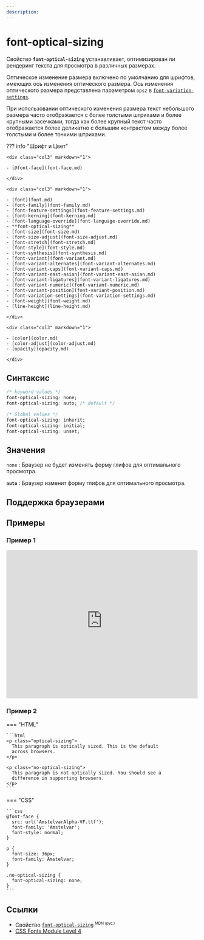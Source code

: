 ```yaml
---
description:
---
```


# font-optical-sizing

Свойство **`font-optical-sizing`** устанавливает, оптимизирован ли рендеринг текста для просмотра в различных размерах.

Оптическое изменение размера включено по умолчанию для шрифтов, имеющих ось изменения оптического размера. Ось изменения оптического размера представлена ​​параметром `opsz` в [`font-variation-settings`](font-variation-settings.md).

При использовании оптического изменения размера текст небольшого размера часто отображается с более толстыми штрихами и более крупными засечками, тогда как более крупный текст часто отображается более деликатно с большим контрастом между более толстыми и более тонкими штрихами.

??? info "Шрифт и Цвет"

    <div class="col3" markdown="1">

    - [@font-face](font-face.md)

    </div>

    <div class="col3" markdown="1">

    - [font](font.md)
    - [font-family](font-family.md)
    - [font-feature-settings](font-feature-settings.md)
    - [font-kerning](font-kerning.md)
    - [font-language-override](font-language-override.md)
    - **font-optical-sizing**
    - [font-size](font-size.md)
    - [font-size-adjust](font-size-adjust.md)
    - [font-stretch](font-stretch.md)
    - [font-style](font-style.md)
    - [font-synthesis](font-synthesis.md)
    - [font-variant](font-variant.md)
    - [font-variant-alternates](font-variant-alternates.md)
    - [font-variant-caps](font-variant-caps.md)
    - [font-variant-east-asian](font-variant-east-asian.md)
    - [font-variant-ligatures](font-variant-ligatures.md)
    - [font-variant-numeric](font-variant-numeric.md)
    - [font-variant-position](font-variant-position.md)
    - [font-variation-settings](font-variation-settings.md)
    - [font-weight](font-weight.md)
    - [line-height](line-height.md)

    </div>

    <div class="col3" markdown="1">

    - [color](color.md)
    - [color-adjust](color-adjust.md)
    - [opacity](opacity.md)

    </div>

## Синтаксис

```css
/* keyword values */
font-optical-sizing: none;
font-optical-sizing: auto; /* default */

/* Global values */
font-optical-sizing: inherit;
font-optical-sizing: initial;
font-optical-sizing: unset;
```

## Значения

`none`
: Браузер не будет изменять форму глифов для оптимального просмотра.

**`auto`**
: Браузер изменит форму глифов для оптимального просмотра.

## Поддержка браузерами

<p class="ciu_embed" data-feature="mdn-css__properties__font-optical-sizing" data-periods="future_1,current,past_1,past_2" data-accessible-colours="false"></p>

## Примеры

### Пример 1

<iframe class="interactive" frameborder="0" height="390" src="https://interactive-examples.mdn.mozilla.net/pages/css/font-optical-sizing.html" title="MDN Web Docs Interactive Example" width="100%"></iframe>

### Пример 2

=== "HTML"

    ```html
    <p class="optical-sizing">
      This paragraph is optically sized. This is the default
      across browsers.
    </p>

    <p class="no-optical-sizing">
      This paragraph is not optically sized. You should see a
      difference in supporting browsers.
    </p>
    ```

=== "CSS"

    ```css
    @font-face {
      src: url('AmstelvarAlpha-VF.ttf');
      font-family: 'Amstelvar';
      font-style: normal;
    }

    p {
      font-size: 36px;
      font-family: Amstelvar;
    }

    .no-optical-sizing {
      font-optical-sizing: none;
    }
    ```

## Ссылки

- Свойство [`font-optical-sizing`](https://developer.mozilla.org/en-US/docs/Web/CSS/font-optical-sizing) <sup><small>MDN (рус.)</small></sup>
- [CSS Fonts Module Level 4](https://drafts.csswg.org/css-fonts-4/#font-optical-sizing-def)
